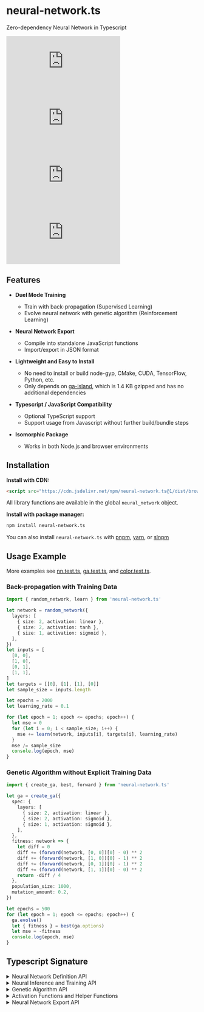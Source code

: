 # neural-network.ts

Zero-dependency Neural Network in Typescript

[![npm Package Version](https://img.shields.io/npm/v/neural-network.ts)](https://www.npmjs.com/package/neural-network.ts)
[![Minified Package Size](https://img.shields.io/bundlephobia/min/neural-network.ts)](https://bundlephobia.com/package/neural-network.ts)
[![Minified and Gzipped Package Size](https://img.shields.io/bundlephobia/minzip/neural-network.ts)](https://bundlephobia.com/package/neural-network.ts)
[![npm Package Downloads](https://img.shields.io/npm/dm/neural-network.ts)](https://www.npmtrends.com/neural-network.ts)

## Features

- **Duel Mode Training**

  - Train with back-propagation (Supervised Learning)
  - Evolve neural network with genetic algorithm (Reinforcement Learning)

- **Neural Network Export**

  - Compile into standalone JavaScript functions
  - Import/export in JSON format

- **Lightweight and Easy to Install**

  - No need to install or build node-gyp, CMake, CUDA, TensorFlow, Python, etc.
  - Only depends on [ga-island](https://github.com/beenotung/ga-island), which is 1.4 KB gzipped and has no additional dependencies

- **Typescript / JavaScript Compatibility**

  - Optional TypeScript support
  - Support usage from Javascript without further build/bundle steps

- **Isomorphic Package**
  - Works in both Node.js and browser environments

## Installation

**Install with CDN:**

```html
<script src="https://cdn.jsdelivr.net/npm/neural-network.ts@1/dist/browser.js"></script>
```

All library functions are available in the global `neural_network` object.

**Install with package manager:**

```bash
npm install neural-network.ts
```

You can also install `neural-network.ts` with [pnpm](https://pnpm.io/), [yarn](https://yarnpkg.com/), or [slnpm](https://github.com/beenotung/slnpm)

## Usage Example

More examples see
[nn.test.ts](./nn.test.ts),
[ga.test.ts](./ga.test.ts), and
[color.test.ts](./color.test.ts).

### Back-propagation with Training Data

```typescript
import { random_network, learn } from 'neural-network.ts'

let network = random_network({
  layers: [
    { size: 2, activation: linear },
    { size: 2, activation: tanh },
    { size: 1, activation: sigmoid },
  ],
})
let inputs = [
  [0, 0],
  [1, 0],
  [0, 1],
  [1, 1],
]
let targets = [[0], [1], [1], [0]]
let sample_size = inputs.length

let epochs = 2000
let learning_rate = 0.1

for (let epoch = 1; epoch <= epochs; epoch++) {
  let mse = 0
  for (let i = 0; i < sample_size; i++) {
    mse += learn(network, inputs[i], targets[i], learning_rate)
  }
  mse /= sample_size
  console.log(epoch, mse)
}
```

### Genetic Algorithm without Explicit Training Data

```typescript
import { create_ga, best, forward } from 'neural-network.ts'

let ga = create_ga({
  spec: {
    layers: [
      { size: 2, activation: linear },
      { size: 2, activation: sigmoid },
      { size: 1, activation: sigmoid },
    ],
  },
  fitness: network => {
    let diff = 0
    diff += (forward(network, [0, 0])[0] - 0) ** 2
    diff += (forward(network, [1, 0])[0] - 1) ** 2
    diff += (forward(network, [0, 1])[0] - 1) ** 2
    diff += (forward(network, [1, 1])[0] - 0) ** 2
    return -diff / 4
  },
  population_size: 1000,
  mutation_amount: 0.2,
})

let epochs = 500
for (let epoch = 1; epoch <= epochs; epoch++) {
  ga.evolve()
  let { fitness } = best(ga.options)
  let mse = -fitness
  console.log(epoch, mse)
}
```

## Typescript Signature

<details>
<summary>Neural Network Definition API</summary>

```typescript
/**
 * @description
 * - Must have at least 2 layers (input layer and output layer).
 * - Input layer must use linear activation.
 */
export function random_network(options: NetworkSpec): Network

/**
 * @description shortcut for network that use the same activation for all layers
 * (except input layer which must use linear activation)
 */
export function to_network_spec(options: {
  sizes: number[]
  activation: Activation
}): NetworkSpec

export type Network = {
  /** @description layer -> output -> input -> weight */
  weights: number[][][]
  /** @description layer -> output -> bias */
  biases: number[][]
  /**
   * @description layer -> activation
   * @example sigmoid
   */
  activations: Activation[]
}

export type Activation = (x: number) => number

export type NetworkSpec = {
  /** [input_layer, ...hidden_layer, output_layer] */
  layers: LayerSpec[]
}

export type LayerSpec = {
  size: number
  activation: Activation
}
```

</details>

<details>
<summary>Neural Inference and Training API</summary>

```typescript
export function forward(network: Network, inputs: number[]): number[]

export function learn(
  network: Network,
  inputs: number[],
  targets: number[],
  /** @example 0.2 or 0.01 */
  learning_rate: number,
): number
```

</details>

<details>
<summary>Genetic Algorithm API</summary>

```typescript
import { GaIsland } from 'ga-island'

export function create_ga(args: {
  spec: NetworkSpec
  fitness: (network: Network) => number
  /** @example 0.2 */
  mutation_amount: number
  /**
   * @description should be even number
   * @default 100
   * */
  population_size?: number
}): GaIsland<Network>

/**
 * @description convert sample data to fitness function.
 * In case you really want to use GA instead of back-propagation to train the network.
 */
export function sample_to_fitness(args: {
  inputs: number[][]
  targets: number[][]
}): (network: Network) => number
```

</details>

<details>
<summary>Activation Functions and Helper Functions</summary>

```typescript
export let fn: {
  sigmoid: typeof sigmoid
  centered_sigmoid: typeof centered_sigmoid
  tanh: typeof tanh
  normalized_tanh: typeof normalized_tanh
  linear: typeof linear
  relu: typeof relu
  elu: typeof elu
}
export let fn_derivative: Map<Activation, Activation>

export function sigmoid(x: number): number
export function sigmoid_prime(x: number): number
export function centered_sigmoid(x: number): number
export function centered_sigmoid_prime(x: number): number
export function tanh(x: number): number
export function tanh_prime(x: number): number
export function normalized_tanh(x: number): number
export function normalized_tanh_prime(x: number): number
export function linear(x: number): number
export function linear_prime(x: number): number
export function relu(x: number): number
export function relu_prime(x: number): number
export function elu(x: number): number
export function elu_prime(x: number): number

export function get_derivative(activation: Activation): Activation

/**
 * @description calculate the derivative of activation function at x by sampling with small step.
 */
export function derivative(activation: Activation, x: number): number

export function random_between(min: number, max: number): number
export function random_around_zero(range: number): number
```

</details>

<details>
<summary>Neural Network Export API</summary>

```typescript
export interface CompiledNetwork {
  (inputs: number[]): number[]
}

export function compile(network: Network): CompiledNetwork

export type NetworkJSON = {
  weights: number[][][]
  biases: number[][]
  activations: (
    | 'sigmoid'
    | 'centered_sigmoid'
    | 'tanh'
    | 'normalized_tanh'
    | 'linear'
    | 'relu'
    | 'elu'
  )[]
}

export function to_json(network: Network): NetworkJSON

export function from_json(json: NetworkJSON): Network
```

</details>
